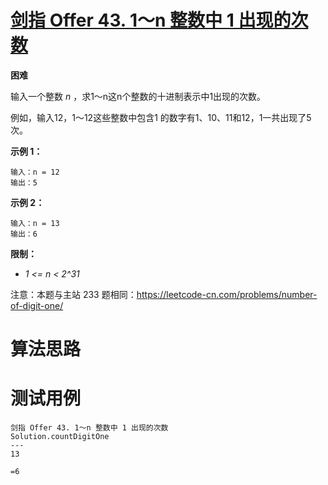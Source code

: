 # [剑指 Offer 43. 1～n 整数中 1 出现的次数][cnTitle]

**困难**

输入一个整数  *n*  ，求1～n这n个整数的十进制表示中1出现的次数。

例如，输入12，1～12这些整数中包含1 的数字有1、10、11和12，1一共出现了5次。



**示例 1：** 

```
输入：n = 12
输出：5

```

**示例 2：** 

```
输入：n = 13
输出：6
```



**限制：** 

-  *1 <= n < 2^31* 

注意：本题与主站 233 题相同：https://leetcode-cn.com/problems/number-of-digit-one/




# 算法思路

# 测试用例
```
剑指 Offer 43. 1～n 整数中 1 出现的次数
Solution.countDigitOne
---
13

=6
```

[cnTitle]: https://leetcode-cn.com/problems/1nzheng-shu-zhong-1chu-xian-de-ci-shu-lcof/
